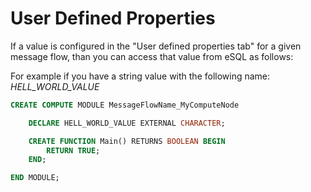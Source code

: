 # User Defined Properties

If a value is configured in the "User defined properties tab" for a given message flow, than you can access that value from eSQL as follows:

For example if you have a string value with the following name: *HELL_WORLD_VALUE*

```sql
CREATE COMPUTE MODULE MessageFlowName_MyComputeNode

	DECLARE HELL_WORLD_VALUE EXTERNAL CHARACTER;

	CREATE FUNCTION Main() RETURNS BOOLEAN BEGIN
        RETURN TRUE;
	END;

END MODULE;
```

